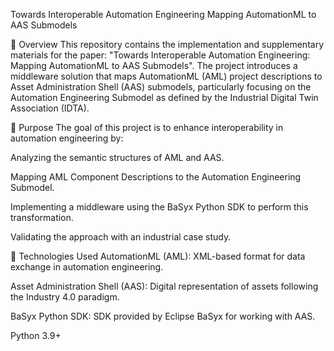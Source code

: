 Towards Interoperable Automation Engineering Mapping AutomationML to AAS Submodels

📄 Overview
This repository contains the implementation and supplementary materials for the paper: "Towards Interoperable Automation Engineering: Mapping AutomationML to AAS Submodels". The project introduces a middleware solution that maps AutomationML (AML) project descriptions to Asset Administration Shell (AAS) submodels, particularly focusing on the Automation Engineering Submodel as defined by the Industrial Digital Twin Association (IDTA).

🎯 Purpose
The goal of this project is to enhance interoperability in automation engineering by:

Analyzing the semantic structures of AML and AAS.

Mapping AML Component Descriptions to the Automation Engineering Submodel.

Implementing a middleware using the BaSyx Python SDK to perform this transformation.

Validating the approach with an industrial case study.

🧩 Technologies Used
AutomationML (AML): XML-based format for data exchange in automation engineering.

Asset Administration Shell (AAS): Digital representation of assets following the Industry 4.0 paradigm.

BaSyx Python SDK: SDK provided by Eclipse BaSyx for working with AAS.
 
Python 3.9+
